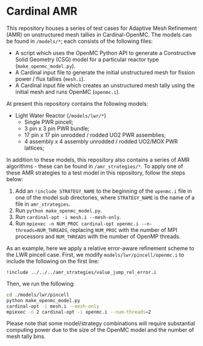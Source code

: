 # Cardinal AMR

This repository houses a series of test cases for Adaptive Mesh Refinement (AMR) on unstructured mesh tallies in Cardinal-OpenMC.
The models can be found in `/models/*`; each consists of the following files:

- A script which uses the OpenMC Python API to generate a Constructive Solid Geometry (CSG) model for a particular reactor type (`make_openmc_model.py`).
- A Cardinal input file to generate the initial unstructured mesh for fission power / flux tallies (`mesh.i`).
- A Cardinal input file which creates an unstructured mesh tally using the initial mesh and runs OpenMC (`openmc.i`).

At present this repository contains the following models:

- Light Water Reactor (`/models/lwr/*`)
  - Single PWR pincell;
  - 3 pin x 3 pin PWR bundle;
  - 17 pin x 17 pin unrodded / rodded UO2 PWR assemblies;
  - 4 assembly x 4 assembly unrodded / rodded UO2/MOX PWR lattices;

In addition to these models, this repository also contains a series of AMR algorithms - these can be found in `/amr_strategies/*`. To apply one of these AMR strategies to a test model in this repository, follow the steps below:

1. Add an `!include STRATEGY_NAME` to the beginning of the `openmc.i` file in one of the model sub directories, where `STRATEGY_NAME` is the name of a file in `amr_strategies`.
2. Run `python make_openmc_model.py`.
3. Run `cardinal-opt -i mesh.i --mesh-only`.
4. Run `mpiexec -n NUM_PROC cardinal-opt openmc.i --n-threads=NUM_THREADS`, replacing `NUM_PROC` with the number of MPI processors and `NUM_THREADS` with the number of OpenMP threads.

As an example, here we apply a relative error-aware refinement scheme to the LWR pincell case. First, we modify `models/lwr/pincell/openmc.i` to include the following on the first line:

```
!include ../../../amr_strategies/value_jump_rel_error.i
```
Then, we run the following:

```bash
cd ./models/lwr/pincell
python make_openmc_model.py
cardinal-opt -i mesh.i --mesh-only
mpiexec -n 2 cardinal-opt -i openmc.i --num-threads=2
```

Please note that some model/strategy combinations will require substantial computing power due to the size of the OpenMC model and the number of mesh tally bins.
